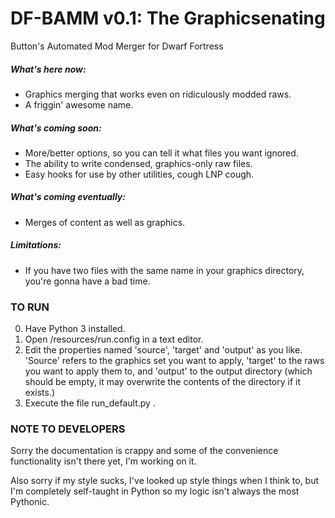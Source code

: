 # DF-BAMM v0.1: The Graphicsenating
Button's Automated Mod Merger for Dwarf Fortress

##### What's here now:
* Graphics merging that works even on ridiculously modded raws.
* A friggin' awesome name.
 
##### What's coming soon:
* More/better options, so you can tell it what files you want ignored.
* The ability to write condensed, graphics-only raw files.
* Easy hooks for use by other utilities, cough LNP cough.

##### What's coming eventually:
* Merges of content as well as graphics.

##### Limitations:
* If you have two files with the same name in your graphics directory, you're gonna have a bad time.
 
### TO RUN

0. Have Python 3 installed.
1. Open /resources/run.config in a text editor.
2. Edit the properties named 'source', 'target' and 'output' as you like. 'Source' refers to the graphics set you want to apply, 'target' to the raws you want to apply them to, and 'output' to the output directory (which should be empty, it may overwrite the contents of the directory if it exists.)
3. Execute the file run_default.py .
 
### NOTE TO DEVELOPERS
Sorry the documentation is crappy and some of the convenience functionality isn't there yet, I'm working on it.

Also sorry if my style sucks, I've looked up style things when I think to, but I'm completely self-taught in Python so my logic isn't always the most Pythonic.
